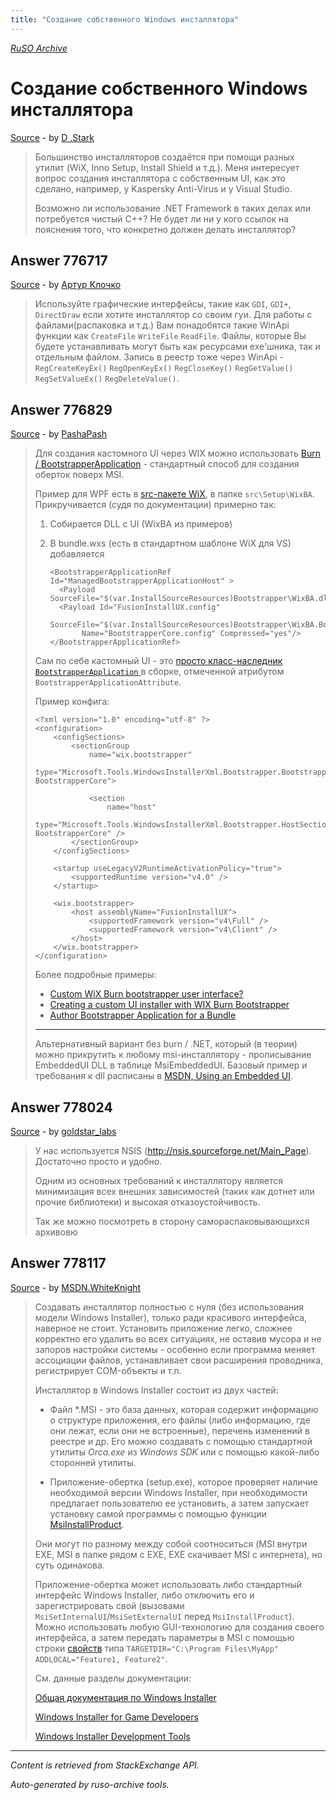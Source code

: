 ```yaml
---
title: "Создание собственного Windows инсталлятора"
---
```

<p><i><a href="https://github.com/MSDN-WhiteKnight/ruso-archive/">RuSO Archive</a></i></p>
<h1>Создание собственного Windows инсталлятора</h1>
<p><a href="https://ru.stackoverflow.com/questions/776708/%d0%a1%d0%be%d0%b7%d0%b4%d0%b0%d0%bd%d0%b8%d0%b5-%d1%81%d0%be%d0%b1%d1%81%d1%82%d0%b2%d0%b5%d0%bd%d0%bd%d0%be%d0%b3%d0%be-windows-%d0%b8%d0%bd%d1%81%d1%82%d0%b0%d0%bb%d0%bb%d1%8f%d1%82%d0%be%d1%80%d0%b0">Source</a> - by <a href="https://ru.stackoverflow.com/users/238013/d-stark">D .Stark</a></p>
<blockquote>
<p>Большинство инсталляторов создаётся при помощи разных утилит (WiX, Inno Setup, Install Shield и т.д.). Меня интересует вопрос создания инсталлятора с собственным UI, как это сделано, например, у Kaspersky Anti-Virus и у Visual Studio.</p>

<p>Возможно ли использование .NET Framework в таких делах или потребуется чистый C++? Не будет ли ни у кого ссылок на пояснения того, что конкретно должен делать инсталлятор?</p>

</blockquote>
<h2>Answer 776717</h2>
<p><a href="https://ru.stackoverflow.com/a/776717/">Source</a> - by <a href="https://ru.stackoverflow.com/users/195861/%d0%90%d1%80%d1%82%d1%83%d1%80-%d0%9a%d0%bb%d0%be%d1%87%d0%ba%d0%be">Артур Клочко</a></p>
<blockquote>
<p>Используйте графические интерфейсы, такие как <code>GDI</code>, <code>GDI+</code>, <code>DirectDraw</code> если хотите инсталлятор со своим гуи. Для работы с файлами(распаковка и т.д.) Вам понадобятся такие WinApi функции как <code>CreateFile</code> <code>WriteFile</code> <code>ReadFile</code>. Файлы, которые Вы будете устанавливать могут быть как ресурсами exe'шника, так и отдельным файлом. Запись в реестр тоже через WinApi - <code>RegCreateKeyEx()</code> <code>RegOpenKeyEx()</code> <code>RegCloseKey()</code> <code>RegGetValue()</code> <code>RegSetValueEx()</code> <code>RegDeleteValue()</code>.</p>

</blockquote>
<h2>Answer 776829</h2>
<p><a href="https://ru.stackoverflow.com/a/776829/">Source</a> - by <a href="https://ru.stackoverflow.com/users/177221/pashapash">PashaPash</a></p>
<blockquote>
<p>Для создания кастомного UI через WIX можно использовать <a href="http://wixtoolset.org/documentation/manual/v3/bundle/authoring_bundle_application.html" rel="nofollow noreferrer">Burn / BootstrapperApplication</a> - стандартный способ для создания оберток поверх MSI.</p>

<p>Пример для WPF есть в <a href="https://github.com/wixtoolset/wix3/releases/tag/wix3111rtm" rel="nofollow noreferrer">src-пакете WiX</a>, в папке <code>src\Setup\WixBA</code>. Прикручивается (судя по документации) примерно так:</p>

<ol>
<li>Собирается DLL с UI (WixBA из примеров)</li>
<li><p>В bundle.wxs (есть в стандартном шаблоне WiX для VS) добавляется</p>

<pre><code>&lt;BootstrapperApplicationRef Id="ManagedBootstrapperApplicationHost" &gt;
  &lt;Payload SourceFile="$(var.InstallSourceResources)Bootstrapper\WixBA.dll"/&gt;
  &lt;Payload Id="FusionInstallUX.config"
       SourceFile="$(var.InstallSourceResources)Bootstrapper\WixBA.BootstrapperCore.config"
       Name="BootstrapperCore.config" Compressed="yes"/&gt;
&lt;/BootstrapperApplicationRef&gt;
</code></pre></li>
</ol>

<p>Сам по себе кастомный UI - это <a href="https://github.com/wixtoolset/wix3/blob/develop/src/Setup/WixBA/WixBA.cs" rel="nofollow noreferrer">просто класс-наследник <code>BootstrapperApplication</code> </a> в сборке, отмеченной атрибутом <code>BootstrapperApplicationAttribute</code>.</p>

<p>Пример конфига:</p>

<pre><code>&lt;?xml version="1.0" encoding="utf-8" ?&gt;
&lt;configuration&gt;
    &lt;configSections&gt;
        &lt;sectionGroup
            name="wix.bootstrapper"
            type="Microsoft.Tools.WindowsInstallerXml.Bootstrapper.BootstrapperSectionGroup, BootstrapperCore"&gt;

            &lt;section
                name="host"
                type="Microsoft.Tools.WindowsInstallerXml.Bootstrapper.HostSection, BootstrapperCore" /&gt;
        &lt;/sectionGroup&gt;
    &lt;/configSections&gt;

    &lt;startup useLegacyV2RuntimeActivationPolicy="true"&gt;
        &lt;supportedRuntime version="v4.0" /&gt;
    &lt;/startup&gt;

    &lt;wix.bootstrapper&gt;
        &lt;host assemblyName="FusionInstallUX"&gt;
            &lt;supportedFramework version="v4\Full" /&gt;
            &lt;supportedFramework version="v4\Client" /&gt;
        &lt;/host&gt;
    &lt;/wix.bootstrapper&gt;
&lt;/configuration&gt;
</code></pre>

<p>Более подробные примеры:</p>

<ul>
<li><a href="https://stackoverflow.com/questions/7840380/custom-wix-burn-bootstrapper-user-interface">Custom WiX Burn bootstrapper user interface?
</a></li>
<li><a href="https://frozencloud.wordpress.com/2016/05/03/creating-a-custom-ui-installer-with-wix-burn-bootstrapper/" rel="nofollow noreferrer">Creating a custom UI installer with WIX Burn Bootstrapper</a></li>
<li><a href="http://wixtoolset.org/documentation/manual/v3/bundle/authoring_bundle_application.html" rel="nofollow noreferrer">Author Bootstrapper Application for a Bundle</a></li>
</ul>

<hr>

<p>Альтернативный вариант без burn / .NET, который (в теории) можно прикрутить к любому msi-инсталлятору - прописывание EmbeddedUI DLL в таблице MsiEmbeddedUI. Базовый пример и требования к dll расписаны в <a href="https://msdn.microsoft.com/en-us/library/cc542588(VS.85).aspx" rel="nofollow noreferrer">MSDN, Using an Embedded UI</a>.</p>

</blockquote>
<h2>Answer 778024</h2>
<p><a href="https://ru.stackoverflow.com/a/778024/">Source</a> - by <a href="https://ru.stackoverflow.com/users/193157/goldstar-labs">goldstar_labs</a></p>
<blockquote>
<p>У нас используется NSIS (<a href="http://nsis.sourceforge.net/Main_Page" rel="nofollow noreferrer">http://nsis.sourceforge.net/Main_Page</a>). Достаточно просто и удобно.</p>

<p>Одним из основных требований к инсталлятору является минимизация всех внешних зависимостей (таких как дотнет или прочие библиотеки) и высокая отказоустойчивость.</p>

<p>Так же можно посмотреть в сторону самораспаковывающихся архивовю</p>

</blockquote>
<h2>Answer 778117</h2>
<p><a href="https://ru.stackoverflow.com/a/778117/">Source</a> - by <a href="https://ru.stackoverflow.com/users/240512/msdn-whiteknight">MSDN.WhiteKnight</a></p>
<blockquote>
<p>Создавать инсталлятор полностью с нуля (без использования модели Windows Installer), только ради красивого интерфейса, наверное не стоит. Установить приложение легко, сложнее корректно его удалить во всех ситуациях, не оставив мусора и не запоров настройки системы - особенно если программа меняет ассоциации файлов, устанавливает свои расширения проводника, регистрирует COM-объекты и т.п. </p>

<p>Инсталлятор в Windows Installer состоит из двух частей:</p>

<ul>
<li><p>Файл *.MSI - это база данных, которая содержит информацию о структуре приложения, его файлы (либо информацию, где они лежат, если они не встроенные), перечень изменений в реестре и др. Его можно создавать с помощью стандартной утилиты <em>Orca.exe</em> из <em>Windows SDK</em> или с помощью какой-либо сторонней утилиты.</p></li>
<li><p>Приложение-обертка (setup.exe), которое проверяет наличие необходимой версии Windows Installer, при необходимости предлагает пользователю ее установить, а затем запускает установку самой программы с помощью функции <a href="https://msdn.microsoft.com/en-us/library/windows/desktop/aa370315(v=vs.85).aspx" rel="nofollow noreferrer">MsiInstallProduct</a>. </p></li>
</ul>

<p>Они могут по разному между собой соотноситься (MSI внутри EXE, MSI в папке рядом с EXE, EXE скачивает MSI с интернета), но суть одинакова.</p>

<p>Приложение-обертка может использовать либо стандартный интерфейс Windows Installer, либо отключить его и зарегистрировать свой (вызовами <code>MsiSetInternalUI</code>/<code>MsiSetExternalUI</code> перед <code>MsiInstallProduct</code>). Можно использовать любую GUI-технологию для создания своего интерфейса, а затем передать параметры в MSI с помощью строки <a href="https://msdn.microsoft.com/en-us/library/windows/desktop/aa370905(v=vs.85).aspx" rel="nofollow noreferrer">свойств</a> типа <code>TARGETDIR="C:\Program Files\MyApp" ADDLOCAL="Feature1, Feature2"</code>.</p>

<p>См. данные разделы документации:</p>

<p><a href="https://msdn.microsoft.com/en-us/library/windows/desktop/cc185688%28v=vs.85%29.aspx?f=255&amp;MSPPError=-2147217396" rel="nofollow noreferrer">Общая документация по Windows Installer</a>  </p>

<p><a href="https://msdn.microsoft.com/en-us/library/windows/desktop/ee419048(v=vs.85).aspx" rel="nofollow noreferrer">Windows Installer for Game Developers</a></p>

<p><a href="https://msdn.microsoft.com/en-us/library/windows/desktop/aa372834(v=vs.85).aspx" rel="nofollow noreferrer">Windows Installer Development Tools</a></p>

</blockquote>
<hr/>
<p><i>Content is retrieved from StackExchange API. </i></p>
<p><i>Auto-generated by ruso-archive tools. </i></p>
